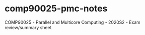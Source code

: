 # comp90025-pmc-notes
COMP90025 - Parallel and Multicore Computing - 2020S2 - Exam review/summary sheet
